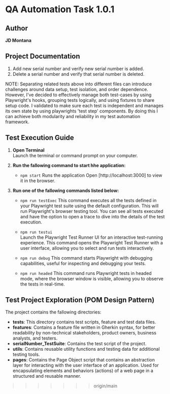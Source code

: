 # QA Automation Task 1.0.1

## Author
**JD Montana**

## Project Documentation

1. Add new serial number and verify new serial number is added.
2. Delete a serial number and verify that serial number is deleted.

NOTE: Separating related tests above into different files can introduce challenges around data setup, test isolation, 
and order dependence. However, I've decided to effectively manage both test-cases by using Playwright's hooks, 
grouping tests logically, and using fixtures to share setup code. I validated to make sure each test is 
independent and manages its own state by using playwrights 'test step' components. By doing this I can
achieve both modularity and reliability in my test automation framework.


## Test Execution Guide

1. **Open Terminal**  
   Launch the terminal or command prompt on your computer.

2. **Run the fallowing command to start hhe application:**
   - `npm start`
   Runs the application
Open [http://localhost:3000] to view it in the browser.

3. **Run one of the fallowing commands listed below:**  
   - `npm run testExec`
   This command executes all the tests defined in your Playwright test suite using the default configuration. This will run Playwright's browser testing tool. You can see all tests executed and have the option to open a trace to dive into the details of the test execution.

   - `npm run testui`  
   Launch the Playwright Test Runner UI for an interactive test-running experience. This command opens the Playwright Test Runner with a user interface, allowing you to select and run tests interactively.
   
   - `npm run debug`
   This command starts Playwright with debugging capabilities, useful for inspecting and debugging your tests.

   - `npm run headed`
   This command runs Playwright tests in headed mode, where the browser window is visible, allowing you to observe the tests in real-time.


## Test Project Exploration (POM Design Pattern)
   The project contains the fallowing directories:
   - **tests**: This directory contains test scripts, feature and test data files.
   - **features**: Contains a feature file written in Gherkin syntax, for better readability by non-technical stakeholders, product owners, business analysts, and testers.
   - **serialNumber_TestSuite**: Contains the test script of the project.
   - **utils**: Contains reusable utility functions and testing data for additional testing tools.
   - **pages**: Contains the Page Object script that contains an abstraction layer for interacting with the user interface of an application. Used for encapsulating elements and behaviors (actions) of a web page in a structured and reusable manner.
   

>>>>>>> origin/main
